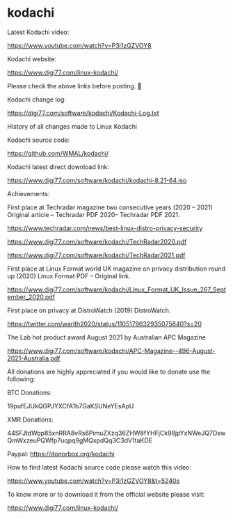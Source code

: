 # kodachi

Latest Kodachi video:

https://www.youtube.com/watch?v=P3i1zGZVOY8

Kodachi website: 

https://www.digi77.com/linux-kodachi/ 

Please check the above links before posting. 🤖 

Kodachi change log: 

https://digi77.com/software/kodachi/Kodachi-Log.txt

History of all changes made to Linux Kodachi

Kodachi source code:

https://github.com/WMAL/kodachi/

Kodachi latest direct download link:

https://www.digi77.com/software/kodachi/kodachi-8.21-64.iso


Achievements:

First place at Techradar magazine two consecutive years (2020 – 2021) Original article – Techradar PDF 2020– Techradar PDF 2021.

https://www.techradar.com/news/best-linux-distro-privacy-security

https://www.digi77.com/software/kodachi/TechRadar2020.pdf

https://www.digi77.com/software/kodachi/TechRadar2021.pdf

First place at Linux Format world UK magazine on privacy distribution round up (2020) Linux Format PDF – Original link.

https://www.digi77.com/software/kodachi/Linux_Format_UK_Issue_267_September_2020.pdf

First place on privacy at DistroWatch (2019) DistroWatch.

https://twitter.com/warith2020/status/1105179632935075840?s=20

The Lab hot product award August 2021 by Australian APC Magazine

https://www.digi77.com/software/kodachi/APC-Magazine--496-August-2021-Australia.pdf

All donations are highly appreciated if you would like to donate use the following:

BTC Donations: 

19pufEJUkQGPJYXCfA1b7GaKSUNeYEsApU

XMR Donations:

44SFJtdWqp85xnRRA8vRs6PimuZXzq36ZHW8fYHFjCk98jpYxNWeJQ7DxwQmWxzeuPQWfp7uqpq9gMQxpdQq3C3dV1taKDE

Paypal:
https://donorbox.org/kodachi

How to find latest Kodachi source code please watch this video:

https://www.youtube.com/watch?v=P3i1zGZVOY8&t=5240s


To know more or to download it from the official website please visit:

https://www.digi77.com/linux-kodachi/


 

